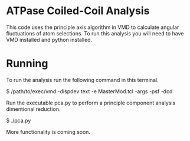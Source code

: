 # ATPase Coiled-Coil Analysis

This code uses the principle axis algorithm in VMD to calculate angular fluctuations of atom selections.  To run this analysis you will need to have VMD installed and python installed.

# Running
To run the analysis run the following command in this terminal.

$ /path/to/exec/vmd -dispdev text -e MasterMod.tcl -args -psf <psffile> -dcd <dcdfile>

Run the executable pca.py to perform a principle component analysis dimentional reduction.

$ ./pca.py

More functionality is coming soon.
